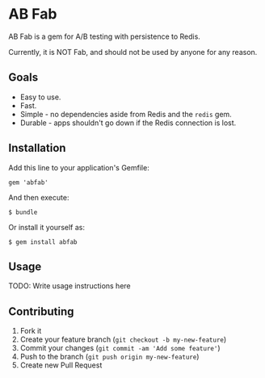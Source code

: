 # AB Fab

AB Fab is a gem for A/B testing with persistence to Redis.

Currently, it is NOT Fab, and should not be used by anyone for any reason.

## Goals
* Easy to use.
* Fast.
* Simple - no dependencies aside from Redis and the `redis` gem.
* Durable - apps shouldn't go down if the Redis connection is lost.

## Installation

Add this line to your application's Gemfile:

    gem 'abfab'

And then execute:

    $ bundle

Or install it yourself as:

    $ gem install abfab

## Usage

TODO: Write usage instructions here

## Contributing

1. Fork it
2. Create your feature branch (`git checkout -b my-new-feature`)
3. Commit your changes (`git commit -am 'Add some feature'`)
4. Push to the branch (`git push origin my-new-feature`)
5. Create new Pull Request

